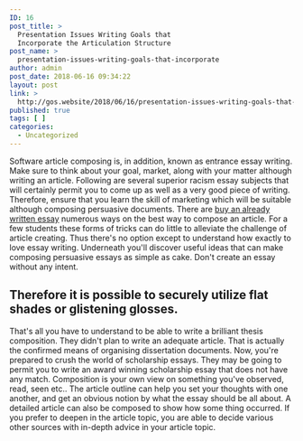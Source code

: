 ```yaml
---
ID: 16
post_title: >
  Presentation Issues Writing Goals that
  Incorporate the Articulation Structure
post_name: >
  presentation-issues-writing-goals-that-incorporate
author: admin
post_date: 2018-06-16 09:34:22
layout: post
link: >
  http://gos.website/2018/06/16/presentation-issues-writing-goals-that-incorporate/
published: true
tags: [ ]
categories:
  - Uncategorized
---
```

<p>Software article composing is, in addition, known as entrance essay writing. Make sure to think about your goal, market, along with your matter although writing an article. Following are several superior racism essay subjects that will certainly permit you to come up as well as a very good piece of writing.<!--more--> Therefore, ensure that you learn the skill of marketing which will be suitable although composing persuasive documents. There are <a href="https://buyessaysfast.com">buy an already written essay</a> numerous ways on the best way to compose an article. For a few students these forms of tricks can do little to alleviate the challenge of article creating. Thus there's no option except to understand how exactly to love essay writing. Underneath you'll discover useful ideas that can make composing persuasive essays as simple as cake. Don't create an essay without any intent.    <h2>Therefore it is possible to securely utilize flat shades or glistening glosses.</h2></p><p>That's all you have to understand to be able to write a brilliant thesis composition. They didn't plan to write an adequate article. That is actually the confirmed means of organising dissertation documents. Now, you're prepared to crush the world of scholarship essays. They may be going to permit you to write an award winning scholarship essay that does not have any match. Composition is your own view on something you've observed, read, seen etc.. The article outline can help you set your thoughts with one another, and get an obvious notion by what the essay should be all about. A detailed article can also be composed to show how some thing occurred. If you prefer to deepen in the article topic, you are able to decide various other sources with in-depth advice in your article topic. 
</p>